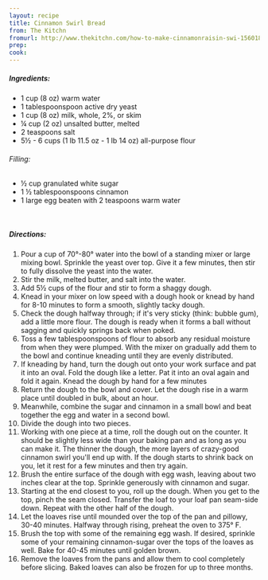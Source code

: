 ```yaml
---
layout: recipe
title: Cinnamon Swirl Bread
from: The Kitchn
fromurl: http://www.thekitchn.com/how-to-make-cinnamonraisin-swi-156018
prep: 
cook: 
---
```


##### Ingredients:

* 1 cup (8 oz) warm water
* 1 tablespoonspoon active dry yeast
* 1 cup (8 oz) milk, whole, 2%, or skim
* ¼ cup (2 oz) unsalted butter, melted
* 2 teaspoons salt
* 5½ - 6 cups (1 lb 11.5 oz - 1 lb 14 oz) all-purpose flour

###### Filling:

* ½ cup granulated white sugar
* 1 ½ tablespoonspoons cinnamon
* 1 large egg beaten with 2 teaspoons warm water


<br>

##### Directions:

1. Pour a cup of 70°-80° water into the bowl of a standing mixer or large mixing bowl. Sprinkle the yeast over top. Give it a few minutes, then stir to fully dissolve the yeast into the water.
2. Stir the milk, melted butter, and salt into the water. 
3. Add 5½ cups of the flour and stir to form a shaggy dough. 
4. Knead in your mixer on low speed with a dough hook or knead by hand for 8-10 minutes to form a smooth, slightly tacky dough. 
6. Check the dough halfway through; if it's very sticky (think: bubble gum), add a little more flour. The dough is ready when it forms a ball without sagging and quickly springs back when poked.
7. Toss a few tablespoonspoons of flour to absorb any residual moisture from when they were plumped. With the mixer on gradually add them to the bowl and continue kneading until they are evenly distributed.
8. If kneading by hand, turn the dough out onto your work surface and pat it into an oval. Fold the dough like a letter. Pat it into an oval again and fold it again. Knead the dough by hand for a few minutes
9. Return the dough to the bowl and cover. Let the dough rise in a warm place until doubled in bulk, about an hour. 
10. Meanwhile, combine the sugar and cinnamon in a small bowl and beat together the egg and water in a second bowl.
11. Divide the dough into two pieces. 
12. Working with one piece at a time, roll the dough out on the counter. It should be slightly less wide than your baking pan and as long as you can make it. The thinner the dough, the more layers of crazy-good cinnamon swirl you'll end up with. If the dough starts to shrink back on you, let it rest for a few minutes and then try again.
13. Brush the entire surface of the dough with egg wash, leaving about two inches clear at the top. Sprinkle generously with cinnamon and sugar. 
14. Starting at the end closest to you, roll up the dough. When you get to the top, pinch the seam closed. Transfer the loaf to your loaf pan seam-side down. Repeat with the other half of the dough.
15. Let the loaves rise until mounded over the top of the pan and pillowy, 30-40 minutes. Halfway through rising, preheat the oven to 375° F.
16. Brush the top with some of the remaining egg wash. If desired, sprinkle some of your remaining cinnamon-sugar over the tops of the loaves as well. Bake for 40-45 minutes until golden brown.
17. Remove the loaves from the pans and allow them to cool completely before slicing. Baked loaves can also be frozen for up to three months.
